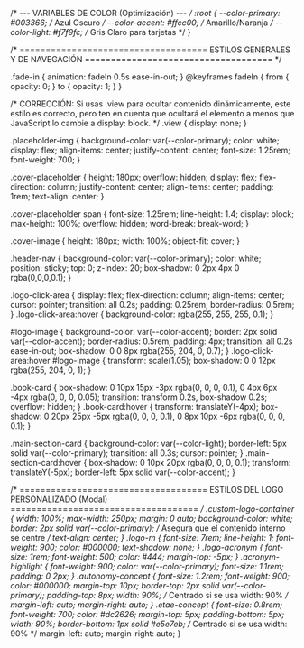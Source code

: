 /* --- VARIABLES DE COLOR (Optimización) --- */
:root {
    --color-primary: #003366; /* Azul Oscuro */
    --color-accent: #ffcc00;  /* Amarillo/Naranja */
    --color-light: #f7f9fc;   /* Gris Claro para tarjetas */
}

/* ====================================
    ESTILOS GENERALES Y DE NAVEGACIÓN
    ==================================== */

.fade-in { animation: fadeIn 0.5s ease-in-out; }
@keyframes fadeIn { from { opacity: 0; } to { opacity: 1; } }

/* CORRECCIÓN: Si usas .view para ocultar contenido dinámicamente,
   este estilo es correcto, pero ten en cuenta que ocultará el elemento
   a menos que JavaScript lo cambie a display: block. */
.view { display: none; } 
 
.placeholder-img {
    background-color: var(--color-primary);
    color: white;
    display: flex;
    align-items: center;
    justify-content: center;
    font-size: 1.25rem;
    font-weight: 700;
}

.cover-placeholder {
    height: 180px; 
    overflow: hidden;
    display: flex;
    flex-direction: column;
    justify-content: center;
    align-items: center;
    padding: 1rem;
    text-align: center;
}
 
.cover-placeholder span {
    font-size: 1.25rem;
    line-height: 1.4;
    display: block;
    max-height: 100%;
    overflow: hidden;
    word-break: break-word;
}
 
.cover-image {
    height: 180px;
    width: 100%;
    object-fit: cover; 
}

.header-nav {
    background-color: var(--color-primary); 
    color: white;
    position: sticky;
    top: 0;
    z-index: 20;
    box-shadow: 0 2px 4px 0 rgba(0,0,0,0.1);
}
 
.logo-click-area {
    display: flex;
    flex-direction: column;
    align-items: center;
    cursor: pointer;
    transition: all 0.2s;
    padding: 0.25rem; 
    border-radius: 0.5rem;
}
.logo-click-area:hover {
    background-color: rgba(255, 255, 255, 0.1); 
}

#logo-image {
    background-color: var(--color-accent); 
    border: 2px solid var(--color-accent); 
    border-radius: 0.5rem; 
    padding: 4px; 
    transition: all 0.2s ease-in-out;
    box-shadow: 0 0 8px rgba(255, 204, 0, 0.7); 
}
.logo-click-area:hover #logo-image {
    transform: scale(1.05); 
    box-shadow: 0 0 12px rgba(255, 204, 0, 1);
}
 
.book-card {
    box-shadow: 0 10px 15px -3px rgba(0, 0, 0, 0.1), 0 4px 6px -4px rgba(0, 0, 0, 0.05);
    transition: transform 0.2s, box-shadow 0.2s;
    overflow: hidden; 
}
.book-card:hover {
    transform: translateY(-4px);
    box-shadow: 0 20px 25px -5px rgba(0, 0, 0, 0.1), 0 8px 10px -6px rgba(0, 0, 0, 0.1);
}

.main-section-card {
    background-color: var(--color-light);
    border-left: 5px solid var(--color-primary); 
    transition: all 0.3s;
    cursor: pointer; 
}
.main-section-card:hover {
    box-shadow: 0 10px 20px rgba(0, 0, 0, 0.1);
    transform: translateY(-5px);
    border-left: 5px solid var(--color-accent); 
}
 
/* ====================================
    ESTILOS DEL LOGO PERSONALIZADO (Modal)
    ==================================== */
.custom-logo-container {
    width: 100%;
    max-width: 250px;
    margin: 0 auto;
    background-color: white; 
    border: 2px solid var(--color-primary); 
    /* Asegura que el contenido interno se centre */
    text-align: center; 
}
.logo-m {
    font-size: 7rem;
    line-height: 1;
    font-weight: 900;
    color: #000000; 
    text-shadow: none; 
}
.logo-acronym {
    font-size: 1rem;
    font-weight: 500;
    color: #444;
    margin-top: -5px; 
}
.acronym-highlight {
    font-weight: 900;
    color: var(--color-primary); 
    font-size: 1.1rem;
    padding: 0 2px;
}
.autonomy-concept {
    font-size: 1.2rem; 
    font-weight: 900;
    color: #000000; 
    margin-top: 10px; 
    border-top: 2px solid var(--color-primary); 
    padding-top: 8px;
    width: 90%; 
    /* Centrado si se usa width: 90% */
    margin-left: auto;
    margin-right: auto;
}
.etae-concept {
    font-size: 0.8rem;
    font-weight: 700;
    color: #dc2626; 
    margin-top: 5px; 
    padding-bottom: 5px;
    width: 90%;
    border-bottom: 1px solid #e5e7eb; 
    /* Centrado si se usa width: 90% */
    margin-left: auto;
    margin-right: auto;
}
